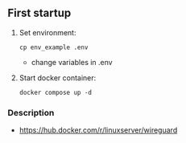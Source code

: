 ## First startup

1. Set environment:

    ```cp env_example .env```

    - change variables in .env

2. Start docker container:
    
    ```docker compose up -d```

### Description

- https://hub.docker.com/r/linuxserver/wireguard
